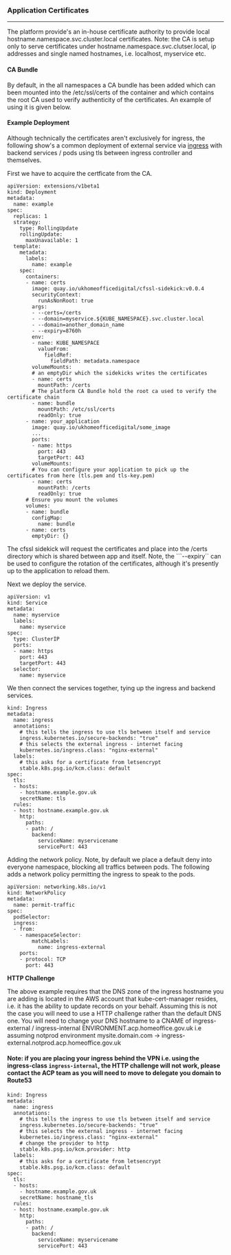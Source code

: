 ### **Application Certificates**
-----

The platform provide's an in-house certificate authority to provide local hostname.namespace.svc.cluster.local certificates. Note: the CA is setup only to serve certificates under hostname.namespace.svc.clutser.local, ip addresses and single named hostnames, i.e. localhost, myservice etc.

#### **CA Bundle**

By default, in the all namespaces a CA bundle has been added which can been mounted into the /etc/ssl/certs of the container and which contains the root CA used to verify authenticity of the certificates. An example of using it is given below.

#### **Example Deployment**

Although technically the certificates aren't exclusively for ingress, the following show's a common deployment of external service via [ingress](https://github.com/UKHomeOffice/application-container-platform/blob/master/how-to-docs/ingress.md) with backend services / pods using tls between ingress controller and themselves.

First we have to acquire the certficate from the CA.

```
apiVersion: extensions/v1beta1
kind: Deployment
metadata:
  name: example
spec:
  replicas: 1
  strategy:
    type: RollingUpdate
    rollingUpdate:
      maxUnavailable: 1
  template:
    metadata:
      labels:
        name: example
    spec:
      containers:
      - name: certs
        image: quay.io/ukhomeofficedigital/cfssl-sidekick:v0.0.4
        securityContext:
          runAsNonRoot: true
        args:
        - --certs=/certs
        - --domain=myservice.${KUBE_NAMESPACE}.svc.cluster.local
        - --domain=another_domain_name
        - --expiry=8760h
        env:
        - name: KUBE_NAMESPACE
          valueFrom:
            fieldRef:
              fieldPath: metadata.namespace
        volumeMounts:
        # an emptyDir which the sidekicks writes the certificates
        - name: certs
          mountPath: /certs
        # The platform CA Bundle hold the root ca used to verify the certificate chain
        - name: bundle
          mountPath: /etc/ssl/certs
          readOnly: true
      - name: your_application
        image: quay.io/ukhomeofficedigital/some_image
        ...
        ports:
        - name: https
          port: 443
          targetPort: 443
        volumeMounts:
        # You can configure your application to pick up the certificates from here (tls.pem and tls-key.pem)
        - name: certs
          mountPath: /certs
          readOnly: true
      # Ensure you mount the volumes
      volumes:
      - name: bundle
        configMap:
          name: bundle
      - name: certs
        emptyDir: {}
```

The cfssl sidekick will request the certificates and place into the /certs directory which is shared between app and itself. Note, the ```--expiry`` can be used to configure the rotation of the certificates, although it's presently up to the application to reload them.


Next we deploy the service.

```shell
apiVersion: v1
kind: Service
metadata:
  name: myservice
  labels:
    name: myservice
spec:
  type: ClusterIP
  ports:
  - name: https
    port: 443
    targetPort: 443
  selector:
    name: myservice
```

We then connect the services together, tying up the ingress and backend services.

```shell
kind: Ingress
metadata:
  name: ingress
  annotations:
    # this tells the ingress to use tls between itself and service
    ingress.kubernetes.io/secure-backends: "true"
    # this selects the external ingress - internet facing
    kubernetes.io/ingress.class: "nginx-external"
  labels:
    # this asks for a certificate from letsencrypt
    stable.k8s.psg.io/kcm.class: default
spec:
  tls:
  - hosts:
    - hostname.example.gov.uk
    secretName: tls
  rules:
  - host: hostname.example.gov.uk
    http:
      paths:
      - path: /
        backend:
          serviceName: myservicename
          servicePort: 443
```

Adding the network policy. Note, by default we place a default deny into everyone namespace, blocking all traffics between pods. The following adds a network policy permitting the ingress to speak to the pods.

```shell
apiVersion: networking.k8s.io/v1
kind: NetworkPolicy
metadata:
  name: permit-traffic
spec:
  podSelector:
  ingress:
  - from:
    - namespaceSelector:
        matchLabels:
          name: ingress-external
    ports:
    - protocol: TCP
      port: 443
```

**HTTP Challenge**

The above example requires that the DNS zone of the ingress hostname you are adding is located in the AWS account that kube-cert-manager resides, i.e. it has the ability to update records on your behalf. Assuming this is not the case you will need to use a HTTP challenge rather than the default DNS one. You will need to change your DNS hostname to a CNAME of ingress-external / ingress-internal ENVIRONMENT.acp.homeoffice.gov.uk i.e assuming notprod environment mysite.domain.com -> ingress-external.notprod.acp.homeoffice.gov.uk

#### **Note: if you are placing your ingress behind the VPN i.e. using the ingress-class `ingress-internal`, the HTTP challenge will not work, please contact the ACP team as you will need to move to delegate you domain to Route53**


```shell
kind: Ingress
metadata:
  name: ingress
  annotations:
    # this tells the ingress to use tls between itself and service
    ingress.kubernetes.io/secure-backends: "true"
    # this selects the external ingress - internet facing
    kubernetes.io/ingress.class: "nginx-external"
    # change the provider to http
    stable.k8s.psg.io/kcm.provider: http
  labels:
    # this asks for a certificate from letsencrypt
    stable.k8s.psg.io/kcm.class: default
spec:
  tls:
  - hosts:
    - hostname.example.gov.uk
    secretName: hostname_tls
  rules:
  - host: hostname.example.gov.uk
    http:
      paths:
      - path: /
        backend:
          serviceName: myservicename
          servicePort: 443
```
